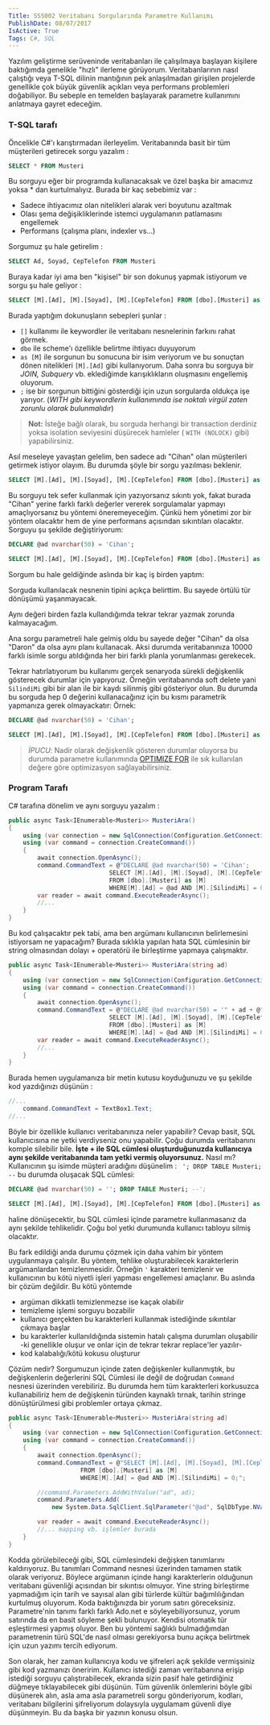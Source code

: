 ```yaml
---
Title: SSS002 Veritabanı Sorgularında Parametre Kullanımı
PublishDate: 08/07/2017
IsActive: True
Tags: C#, SQL
---
```


Yazılım geliştirme serüveninde veritabanları ile çalışılmaya başlayan kişilere baktığımda genelikle "hızlı" ilerleme görüyorum. Veritabanlarının nasıl çalıştığı veya T-SQL dilinin mantığının pek anlaşılmadan girişilen projelerde genellikle çok büyük güvenlik açıkları veya performans problemleri doğabiliyor. Bu sebeple en temelden başlayarak parametre kullanımını anlatmaya gayret edeceğim.

### T-SQL tarafı

Öncelikle C#'ı karıştırmadan ilerleyelim. Veritabanında basit bir tüm müşterileri getirecek sorgu yazalım :

```sql
SELECT * FROM Musteri
```
Bu sorguyu eğer bir programda kullanacaksak ve özel başka bir amacımız yoksa * dan kurtulmalıyız. Burada bir kaç sebebimiz var :

 * Sadece ihtiyacımız olan nitelikleri alarak veri boyutunu azaltmak
 * Olası şema değişikliklerinde istemci uygulamanın patlamasını engellemek
 * Performans (çalışma planı, indexler vs...)

Sorgumuz şu hale getirelim :

```sql
SELECT Ad, Soyad, CepTelefon FROM Musteri
```

Buraya kadar iyi ama ben "kişisel" bir son dokunuş yapmak istiyorum ve sorgu şu hale geliyor :

```sql
SELECT [M].[Ad], [M].[Soyad], [M].[CepTelefon] FROM [dbo].[Musteri] as [M];
```

Burada yaptığım dokunuşların sebepleri şunlar :

* `[]` kullanımı ile keywordler ile veritabanı nesnelerinin farkını rahat görmek.
* `dbo` ile scheme'ı özellikle belirtme ihtiyacı duyuyorum
* `as [M]` ile sorgunun bu sonucuna bir isim veriyorum ve bu sonuçtan dönen nitelikleri `[M].[Ad]`  gibi kullanıyorum. Daha sonra bu sorguya bir _JOIN, Subquery_ vb. eklediğimde karışıklıkların oluşmasını engellemiş oluyorum.
* `;` ise bir sorgunun bittiğini gösterdiği için uzun sorgularda oldukça işe yarıyor. (_WITH gibi keywordlerin kullanımında ise noktalı virgül zaten zorunlu olarak bulunmalıdır_)

> **Not:** İsteğe bağlı olarak, bu sorguda herhangi bir transaction derdiniz yoksa isolation seviyesini düşürecek hamleler ( `WITH (NOLOCK)` gibi)  yapabilirsiniz.

Asıl meseleye yavaştan gelelim, ben sadece adı "Cihan" olan müşterileri getirmek istiyor olayım. Bu durumda şöyle bir sorgu yazılması beklenir.

```sql
SELECT [M].[Ad], [M].[Soyad], [M].[CepTelefon] FROM [dbo].[Musteri] as [M] WHERE [M].[Ad] = 'Cihan';
```

Bu sorguyu tek sefer kullanmak için yazıyorsanız sıkıntı yok, fakat burada "Cihan" yerine farklı farklı değerler vererek sorgulamalar yapmayı amaçlıyorsanız bu yöntemi öneremeyeceğim. Çünkü hem yönetimi zor bir yöntem olacaktır hem de yine performans açısından sıkıntıları olacaktır. Sorguyu şu şekilde değiştiriyorum:

```sql
DECLARE @ad nvarchar(50) = 'Cihan';

SELECT [M].[Ad], [M].[Soyad], [M].[CepTelefon] FROM [dbo].[Musteri] as [M] WHERE [M].[Ad] = @ad;
```

Sorgum bu hale geldiğinde aslında bir kaç iş birden yaptım: 

Sorguda kullanılacak nesnenin tipini açıkça belirttim. Bu sayede örtülü tür dönüşümü yaşanmayacak.

Aynı değeri birden fazla kullandığımda tekrar tekrar yazmak zorunda kalmayacağım.

Ana sorgu parametreli hale gelmiş oldu bu sayede değer "Cihan" da olsa "Daron" da olsa aynı planı kullanacak. Aksi durumda veritabanınıza 10000 farklı isimle sorgu atıldığında her biri farklı planla yorumlanması gerekecek.

Tekrar hatırlatıyorum bu kullanımı gerçek senaryoda sürekli değişkenlik gösterecek durumlar için yapıyoruz. Örneğin veritabanında soft delete yani `SilindiMi` gibi bir alan ile bir kaydı silinmiş gibi gösteriyor olun. Bu durumda bu sorguda hep 0 değerini kullanacağınız için bu kısmı parametrik yapmanıza gerek olmayackatır:
Örnek:

```sql
DECLARE @ad nvarchar(50) = 'Cihan';

SELECT [M].[Ad], [M].[Soyad], [M].[CepTelefon] FROM [dbo].[Musteri] as [M] WHERE [M].[Ad] = @ad AND [M].[SilindiMi] = 0;
```
> *İPUCU*: Nadir olarak değişkenlik gösteren durumlar oluyorsa bu durumda parametre kullanımında [OPTIMIZE FOR](https://docs.microsoft.com/en-us/sql/t-sql/queries/hints-transact-sql-query) ile sık kullanılan değere göre optimizasyon sağlayabilirsiniz.

### Program Tarafı

C# tarafına dönelim ve aynı sorguyu yazalım :

```csharp
public async Task<IEnumerable<Musteri>> MusteriAra()
{
    using (var connection = new SqlConnection(Configuration.GetConnectionString()))
    using (var command = connection.CreateCommand())
    {
	    await connection.OpenAsync();
        command.CommandText = @"DECLARE @ad nvarchar(50) = 'Cihan';
                            SELECT [M].[Ad], [M].[Soyad], [M].[CepTelefon] 
                            FROM [dbo].[Musteri] as [M] 
                            WHERE[M].[Ad] = @ad AND [M].[SilindiMi] = 0;";
        var reader = await command.ExecuteReaderAsync();
        //...
    }
}
```

Bu kod çalışacaktır pek tabi, ama ben argümanı kullanıcının belirlemesini istiyorsam ne yapacağım? Burada sıklıkla yapılan hata SQL cümlesinin bir string olmasından dolayı + operatörü ile birleştirme yapmaya çalışmaktır.

```csharp
public async Task<IEnumerable<Musteri>> MusteriAra(string ad)
{
    using (var connection = new SqlConnection(Configuration.GetConnectionString()))
    using (var command = connection.CreateCommand())
    {
	    await connection.OpenAsync();
        command.CommandText = @"DECLARE @ad nvarchar(50) = '" + ad + @"';
                            SELECT [M].[Ad], [M].[Soyad], [M].[CepTelefon] 
                            FROM [dbo].[Musteri] as [M] 
                            WHERE[M].[Ad] = @ad AND [M].[SilindiMi] = 0;";
        var reader = await command.ExecuteReaderAsync();
        //...
    }
}
```

Burada hemen  uygulamanıza bir metin kutusu koyduğunuzu ve şu şekilde kod yazdığınızı düşünün :

``` csharp
//...
	command.CommandText = TextBox1.Text;
//...
```
Böyle bir özellikle kullanıcı veritabanınıza neler yapabilir? Cevap basit, SQL kullanıcısına ne yetki verdiyseniz onu yapabilir. Çoğu durumda veritabanını komple silebilir bile. **İşte + ile SQL cümlesi oluşturduğunuzda kullanıcıya aynı şekilde veritabanında tam yetki vermiş oluyorsunuz.** Nasıl mı?  Kullanıcının şu isimde müşteri aradığını düşünelim : ` '; DROP TABLE Musteri; --` bu durumda oluşacak SQL cümlesi:

```sql
DECLARE @ad nvarchar(50) = ''; DROP TABLE Musteri; --';

SELECT [M].[Ad], [M].[Soyad], [M].[CepTelefon] FROM [dbo].[Musteri] as [M] WHERE [M].[Ad] = @ad;
```
haline dönüşecektir, bu SQL cümlesi içinde parametre kullanmasanız da aynı şekilde tehlikelidir. Çoğu  bol yetki durumunda kullanıcı tabloyu silmiş olacaktır.

Bu fark edildiği anda durumu çözmek için daha vahim bir yöntem uygulanmaya çalışılır. Bu yöntem, tehlike oluşturabilecek karakterlerin argümanlardan temizlenmesidir. Örneğin `'` karakteri temizlenir ve kullanıcının bu kötü niyetli işleri yapması engellemesi amaçlanır. Bu aslında bir çözüm değildir. Bu kötü yöntemde  

* argüman dikkatli temizlenmezse ise kaçak olabilir 
* temizleme işlemi sorguyu bozabilir
* kullanıcı gerçekten bu karakterleri kullanmak istediğinde sıkıntılar çıkmaya başlar
* bu karakterler kullanıldığında sistemin hatalı çalışma durumları oluşabilir -ki genellikle oluşur  ve onlar için de tekrar tekrar replace'ler yazılır- 
* kod kalabalığı/kötü kokusu oluşturur

Çözüm nedir? Sorgumuzun içinde zaten değişkenler kullanmıştık, bu değişkenlerin değerlerini SQL Cümlesi ile değil de doğrudan `Command` nesnesi üzerinden verebiliriz. Bu durumda hem tüm karakterleri korkusuzca kullanabiliriz hem de  değişkenin türünden kaynaklı tırnak, tarihin stringe dönüştürülmesi gibi problemler ortaya çıkmaz.

```csharp
public async Task<IEnumerable<Musteri>> MusteriAra(string ad)
{
    using (var connection = new SqlConnection(Configuration.GetConnectionString()))
    using (var command = connection.CreateCommand())
    {
        await connection.OpenAsync();
        command.CommandText = @"SELECT [M].[Ad], [M].[Soyad], [M].[CepTelefon] 
                    FROM [dbo].[Musteri] as [M] 
                    WHERE[M].[Ad] = @ad AND [M].[SilindiMi] = 0;";

        //command.Parameters.AddWithValue("ad", ad);
        command.Parameters.Add(
            new System.Data.SqlClient.SqlParameter("@ad", SqlDbType.NVarChar, 40) {Value = ad});

        var reader = await command.ExecuteReaderAsync();
        //... mapping vb. işlemler burada
    }
}
```

Kodda görülebileceği gibi, SQL cümlesindeki değişken tanımlarını kaldırıyoruz. Bu tanımları Command nesnesi üzerinden tamamen statik olarak veriyoruz. Böylece argümanın içinde hangi karakterlerin olduğunun veritabanı güvenliği açısından bir sıkıntısı olmuyor. Yine string birleştirme yapmadığım için tarih ve sayısal alan gibi türlerde kültür bağımlılığından kurtulmuş oluyorum. Koda baktığınızda bir yorum satırı göreceksiniz. Parametre'nin tanımı farklı farklı Ado.net e söyleyebiliyorsunuz, yorum satırında da en basit söyleme şekli bulunuyor. Kendisi otomatik tür eşleştirmesi yapmış oluyor. Ben bu yöntemi sağlıklı bulmadığımdan parametrenin türü SQL'de nasıl olması gerekiyorsa bunu açıkça belirtmek için uzun yazımı tercih ediyorum. 

Son olarak, her zaman kullanıcıya kodu ve şifreleri açık şekilde vermişsiniz gibi kod yazmanızı öneririm. Kullanıcı istediği zaman  veritabanına erişip istediği sorguyu çalıştırabilecek, ekranda sizin pasif hale getirdiğiniz düğmeye tıklayabilecek gibi düşünün. Tüm güvenlik önlemlerini böyle gibi düşünerek alın, asla ama asla parametreli sorgu gönderiyorum, kodları, veritabanı bilgilerini şifreliyorum dolaysıyla uygulamam güvenli diye düşünmeyin.  Bu da başka bir yazının konusu olsun.